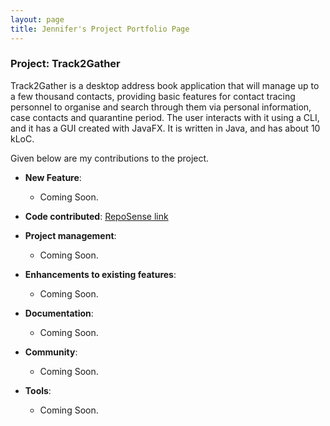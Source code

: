 ```yaml
--- 
layout: page
title: Jennifer's Project Portfolio Page
---
```


### Project: Track2Gather

Track2Gather is a desktop address book application that will manage up to a few thousand contacts, providing basic
features for contact tracing personnel to organise and search through them via personal information, case contacts and
quarantine period. The user interacts with it using a CLI, and it has a GUI created with JavaFX. It is written in Java,
and has about 10 kLoC.

Given below are my contributions to the project.

* **New Feature**:
    * Coming Soon.


* **Code contributed**: [RepoSense link]()


* **Project management**:
    * Coming Soon.


* **Enhancements to existing features**:
    * Coming Soon.


* **Documentation**:
    * Coming Soon.


* **Community**:
    * Coming Soon.


* **Tools**:
    * Coming Soon.
